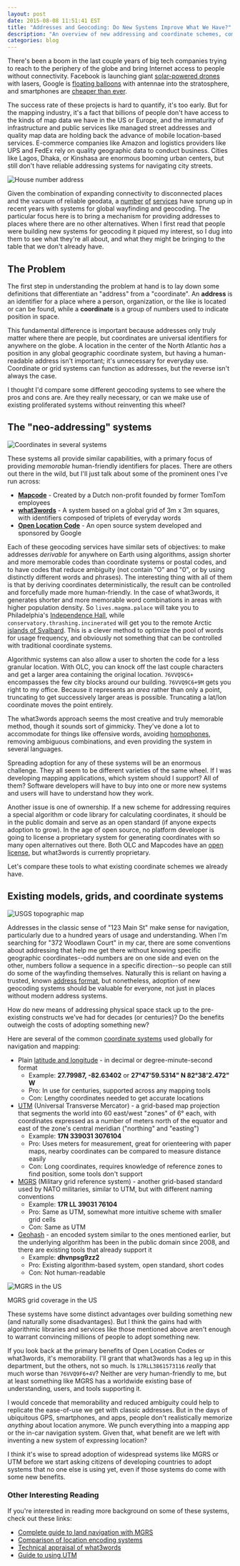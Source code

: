 ```yaml
---
layout: post
date: 2015-08-08 11:51:41 EST
title: "Addresses and Geocoding: Do New Systems Improve What We Have?"
description: "An overview of new addressing and coordinate schemes, comparison of features, and an analysis of why they matter (or not)."
categories: blog
---
```


There's been a boom in the last couple years of big tech companies trying to reach to the periphery of the globe and bring Internet access to people without connectivity. Facebook is launching giant [solar-powered drones](http://arstechnica.com/information-technology/2015/07/facebook-our-drones-will-use-lasers-to-deliver-10gbps-internet-access/ "Facebook: Our drones will use lasers to deliver 10Gbps Internet access") with lasers, Google is [floating balloons](http://www.google.com/loon/ "Google Project Loon") with antennae into the stratosphere, and smartphones are [cheaper than ever](http://qz.com/451844/africas-smartphone-market-is-on-the-rise-as-affordable-handsets-spur-growth/ "Africa’s smartphone market is on the rise as affordable handsets spur growth").

The success rate of these projects is hard to quantify, it's too early. But for the mapping industry, it's a fact that billions of people don't have access to the kinds of map data we have in the US or Europe, and the immaturity of infrastructure and public services like managed street addresses and quality map data are holding back the advance of mobile location-based services. E-commerce companies like Amazon and logistics providers like UPS and FedEx rely on quality geographic data to conduct business. Cities like Lagos, Dhaka, or Kinshasa are enormous booming urban centers, but still don't have reliable addressing systems for navigating city streets.

<!-- more -->

![House number address](/images/post-images/247-address.jpg "House number address")

Given the combination of expanding connectivity to disconnected places and the vacuum of reliable geodata, a [number](http://what3words.com/ "what3words") [of](http://www.mapcode.com/ "mapcode") [services](http://openlocationcode.com/ "Open Location Code") have sprung up in recent years with systems for global wayfinding and geocoding. The particular focus here is to bring a mechanism for providing addresses to places where there are no other alternatives. When I first read that people were building new systems for geocoding it piqued my interest, so I dug into them to see what they're all about, and what they might be bringing to the table that we don't already have.

## The Problem

The first step in understanding the problem at hand is to lay down some definitions that differentiate an "address" from a "coordinate". An **address** is an identifier for a place where a person, organization, or the like is located or can be found, while a **coordinate** is a group of numbers used to indicate position in space.

This fundamental difference is important because addresses only truly matter where there are people, but coordinates are universal identifiers for anywhere on the globe. A location in the center of the North Atlantic _has_ a position in any global geographic coordinate system, but having a human-readable address isn't important; it's unnecessary for everyday use. Coordinate or grid systems can function as addresses, but the reverse isn't always the case.

I thought I'd compare some different geocoding systems to see where the pros and cons are. Are they really necessary, or can we make use of existing proliferated systems without reinventing this wheel?

## The "neo-addressing" systems

![Coordinates in several systems](/images/post-images/geocoding-systems.jpg "Coordinates in several systems")

These systems all provide similar capabilities, with a primary focus of providing _memorable_ human-friendly identifiers for places. There are others out there in the wild, but I'll just talk about some of the prominent ones I've run across:

* [**Mapcode**](http://www.mapcode.com/ "Mapcodes") - Created by a Dutch non-profit founded by former TomTom employees
* [**what3words**](http://what3words.com/ "what3words") - A system based on a global grid of 3m x 3m squares, with identifiers composed of triplets of everyday words
* [**Open Location Code**](http://openlocationcode.com/ "Open Location Code") - An open source system developed and sponsored by Google

Each of these geocoding services have similar sets of objectives: to make addresses _derivable_ for anywhere on Earth using algorithms, assign shorter and more memorable codes than coordinate systems or postal codes, and to have codes that reduce ambiguity (not contain "O" and "0", or by using distinctly different words and phrases). The interesting thing with all of them is that by deriving coordinates deterministically, the result can be controlled and forcefully made more human-friendly. In the case of what3words, it generates shorter and more memorable word combinations in areas with higher population density. So `lives.magma.palace` will take you to Philadelphia's [Independence Hall](https://map.what3words.com/lives.magma.palace "Independence Hall on what3words"), while `conservatory.thrashing.incinerated` will get you to the remote Arctic [islands of Svalbard](https://map.what3words.com/conservatory.thrashing.incinerated "Svalbard on what3words"). This is a clever method to optimize the pool of words for usage frequency, and obviously not something that can be controlled with traditional coordinate systems.

Algorithmic systems can also allow a user to shorten the code for a less granular location. With OLC, you can knock off the last couple characters and get a larger area containing the original location. `76VVQ9C6+` encompasses the few city blocks around our building. `76VVQ9C6+9M` gets you right to my office. Because it represents an _area_ rather than only a point, truncating to get successively larger areas is possible. Truncating a lat/lon coordinate moves the point entirely.

The what3words approach seems the most creative and truly memorable method, though it sounds sort of gimmicky. They've done a lot to accommodate for things like offensive words, avoiding [homophones](https://en.wikipedia.org/wiki/Homophone), removing ambiguous combinations, and even providing the system in several languages.

Spreading adoption for any of these systems will be an enormous challenge. They all seem to be different varieties of the same wheel. If I was developing mapping applications, which system should I support? All of them? Software developers will have to buy into one or more new systems and users will have to understand how they work.

Another issue is one of ownership. If a new scheme for addressing requires a special algorithm or code library for calculating coordinates, it should be in the public domain and serve as an open standard (if anyone expects adoption to grow). In the age of open source, no platform developer is going to license a proprietary system for generating coordinates with so many open alternatives out there. Both OLC and Mapcodes have an [open license](http://www.apache.org/licenses/LICENSE-2.0.html "Apache License"), but what3words is currently proprietary.

Let's compare these tools to what existing coordinate schemes we already have.

## Existing models, grids, and coordinate systems

![USGS topographic map](/images/post-images/usgs-topo-map.jpg "USGS Topographic Map")

Addresses in the classic sense of "123 Main St" make sense for navigation, particularly due to a hundred years of usage and understanding. When I'm searching for "372 Woodlawn Court" in my car, there are some conventions about addressing that help me get there without knowing specific geographic coordinates--odd numbers are on one side and even on the other, numbers follow a sequence in a specific direction--so people can still do some of the wayfinding themselves. Naturally this is reliant on having a trusted, known [address format](https://en.wikipedia.org/wiki/Address_(geography)#Mailing_address_format_by_country "Mailing address formats around the world"), but nonetheless, adoption of new geocoding systems should be valuable for everyone, not just in places without modern address systems.

How do new means of addressing physical space stack up to the pre-existing constructs we've had for decades (or centuries)? Do the benefits outweigh the costs of adopting something new?

Here are several of the common [coordinate systems](https://en.wikipedia.org/wiki/Geographic_coordinate_system "Geographic coordinate systems") used globally for navigation and mapping:

* Plain [latitude and longitude](https://en.wikipedia.org/wiki/Decimal_degrees "Decimal degrees") - in decimal or degree-minute-second format
    * Example: **27.79987, -82.63402** or **27°47'59.5314" N 82°38'2.472" W**
    * Pro: In use for centuries, supported across any mapping tools
    * Con: Lengthy coordinates needed to get accurate locations
* [UTM](https://en.wikipedia.org/wiki/Universal_Transverse_Mercator_coordinate_system) (Universal Transverse Mercator) - a grid-based map projection that segments the world into 60 east/west "zones" of 6° each, with coordinates expressed as a number of meters north of the equator and east of the zone's central meridian ("northing" and "easting")
    * Example: **17N 339031 3076104**
    * Pro: Uses meters for measurement, great for orienteering with paper maps, nearby coordinates can be compared to measure distance easily
    * Con: Long coordinates, requires knowledge of reference zones to find position, some tools don't support
* [MGRS](https://en.wikipedia.org/wiki/Military_grid_reference_system) (Military grid reference system) - another grid-based standard used by NATO militaries, similar to UTM, but with different naming conventions
    * Example: **17R LL 39031 76104**
    * Pro: Same as UTM, somewhat more intuitive scheme with smaller grid cells
    * Con: Same as UTM
* [Geohash](https://en.wikipedia.org/wiki/Geohash) - an encoded system similar to the ones mentioned earlier, but the underlying algorithm has been in the public domain since 2008, and there are existing tools that already support it
    * Example: **dhvnpsg9zz2**
    * Pro: Existing algorithm-based system, open standard, short codes
    * Con: Not human-readable

![MGRS in the US](/images/post-images/mgrs.jpg "MGRS in the US")

<p class="caption">MGRS grid coverage in the US</p>

These systems have some distinct advantages over building something new (and naturally some disadvantages). But I think the gains had with algorithmic libraries and services like those mentioned above aren't enough to warrant convincing millions of people to adopt something new.

If you look back at the primary benefits of Open Location Codes or what3words, it's memorability. I'll grant that what3words has a leg up in this department, but the others, not so much. Is `17RLL3861573116` _really_ that much worse than `76VVQ9F6+4V`? Neither are very human-friendly to me, but at least something like MGRS has a worldwide existing base of understanding, users, and tools supporting it.

I would concede that memorability and reduced ambiguity could help to replicate the ease-of-use we get with classic addresses. But in the days of ubiquitous GPS, smartphones, and apps, people don't realistically memorize _anything_ about location anymore. We punch everything into a mapping app or the in-car navigation system. Given that, what benefit are we left with inventing a new system of expressing location?

I think it's wise to spread adoption of widespread systems like MGRS or UTM before we start asking citizens of developing countries to adopt systems that no one else is using yet, even if those systems do come with some new benefits.

### Other Interesting Reading

If you're interested in reading more background on some of these systems, check out these links:

* [Complete guide to land navigation with MGRS](http://www.itstactical.com/skillcom/navigation/the-complete-guide-to-land-navigation-with-the-military-grid-reference-system/ "Complete guide to land navigation with MGRS")
* [Comparison of location encoding systems](https://github.com/google/open-location-code/blob/master/docs/comparison.adoc "Comparison of location encoding systems")
* [Technical appraisal of what3words](https://vip-eu.file-content.com/directlink/buxfi-tylwgg-vuxd3rmo/What3Words%20-%20Technical%20Appraisal%20V1.1.pdf?cell=2 "Technical review of what3words")
* [Guide to using UTM](https://www.maptools.com/tutorials/utm/quick_guide "Guide to using UTM")
